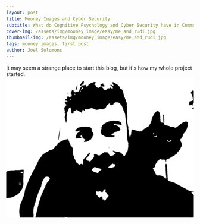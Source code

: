 ```yaml
---
layout: post
title: Mooney Images and Cyber Security
subtitle: What do Cognitive Psychology and Cyber Security have in Common?
cover-img: /assets/img/mooney_image/easy/me_and_rudi.jpg
thumbnail-img: /assets/img/mooney_image/easy/me_and_rudi.jpg
tags: mooney images, first post
author: Joel Solomons
---
```


It may seem a strange place to start this blog, but it's how my whole project started.![Me and my Cat as a Mooney Image](/assets/img/mooney_images/easy/me_and_rudi.jpg)
